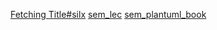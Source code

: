 [Fetching Title#silx](https://standing-slicer-f3c.notion.site/2024-2025-SEM-Summary-3063a424b3cb43c69332a69e21c88496)
[sem_lec](../../attachments/sem_lec.pdf)
[sem_plantuml_book](../../attachments/sem_plantuml_book.pdf)